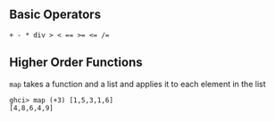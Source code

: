 ## Basic Operators
`+ - * div > < == >= <= /=`

## Higher Order Functions
`map` takes a function and a list and applies it to each element in the list
```
ghci> map (+3) [1,5,3,1,6]
[4,8,6,4,9]
```

